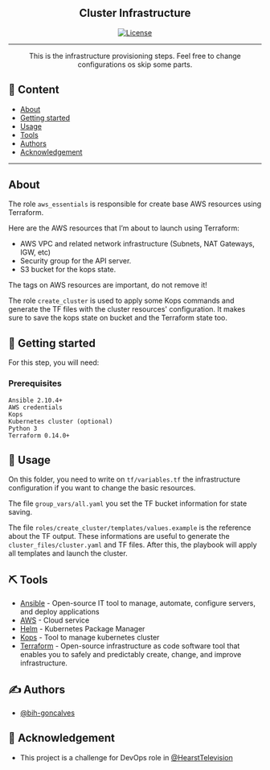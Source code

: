 <h2 align="center">Cluster Infrastructure</h2>

<div align="center">

[![License](https://img.shields.io/badge/license-MIT-blue.svg)](/LICENSE)

</div>

---

<p align="center"> This is the infrastructure provisioning steps. Feel free to change configurations os skip some parts.
    <br>
</p>

## 📝 Content

- [About](#about)
- [Getting started](#getting_started)
- [Usage](#usage)
- [Tools](#built_using)
- [Authors](#authors)
- [Acknowledgement](#acknowledgement)
---

## About <a name = "about"></a>

The role `aws_essentials` is responsible for create base AWS resources using Terraform.

Here are the AWS resources that I’m about to launch using Terraform:

*    AWS VPC and related network infrastructure (Subnets, NAT Gateways, IGW, etc)
*    Security group for the API server.
*    S3 bucket for the kops state.

The tags on AWS resources are important, do not remove it!

The role `create_cluster` is used to apply some Kops commands and generate the TF files with the cluster resources' configuration.
It makes sure to save the kops state on bucket and the Terraform state too.

## 🏁 Getting started <a name = "getting_started"></a>

For this step, you will need:

### Prerequisites

```
Ansible 2.10.4+
AWS credentials
Kops
Kubernetes cluster (optional)
Python 3
Terraform 0.14.0+
```

## 🎈 Usage <a name="usage"></a>

On this folder, you need to write on `tf/variables.tf` the infrastructure configuration if you want to change the basic resources.

The file `group_vars/all.yaml` you set the TF bucket information for state saving.

The file `roles/create_cluster/templates/values.example` is the reference about the TF output. These informations are useful to generate the `cluster_files/cluster.yaml` and TF files. After this, the playbook will apply all templates and launch the cluster.

## ⛏️ Tools <a name = "built_using"></a>

- [Ansible](https://www.ansible.com/) - Open-source IT tool to manage, automate, configure servers, and deploy applications
- [AWS](https://aws.amazon.com/) - Cloud service
- [Helm](https://helm.sh/) - Kubernetes Package Manager
- [Kops](https://kops.sigs.k8s.io/) - Tool to manage kubernetes cluster
- [Terraform](https://www.terraform.io/) - Open-source infrastructure as code software tool that enables you to safely and predictably create, change, and improve infrastructure.

## ✍️ Authors <a name = "authors"></a>

- [@bih-goncalves](https://github.com/bih-goncalves)

## 🎉 Acknowledgement <a name = "acknowledgement"></a>

- This project is a challenge for DevOps role in [@HearstTelevision](https://www.hearst.com/broadcasting)
